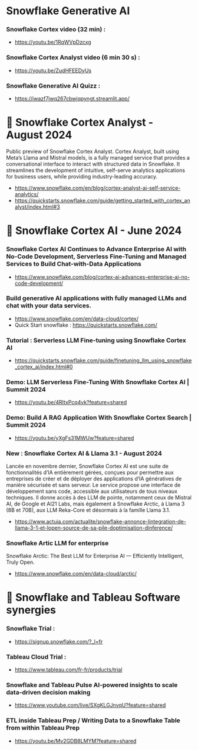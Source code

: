 #  Snowflake Generative AI 

### Snowflake Cortex video (32 min) : 
- https://youtu.be/1RqWVpDzcxg

### Snowflake Cortex Analyst video (6 min 30 s) : 
- https://youtu.be/ZudHFEEDyUs


### Snowflake Generative AI Quizz : 
- https://iwazf7jwq267cbwjqpyngt.streamlit.app/

# 🚀 Snowflake Cortex Analyst - August 2024 
Public preview of Snowflake Cortex Analyst. Cortex Analyst, built using Meta’s Llama and Mistral models, is a fully managed service that provides a conversational interface to interact with structured data in Snowflake. It streamlines the development of intuitive, self-serve analytics applications for business users, while providing industry-leading accuracy.
- https://www.snowflake.com/en/blog/cortex-analyst-ai-self-service-analytics/
- https://quickstarts.snowflake.com/guide/getting_started_with_cortex_analyst/index.html#3
 

# 🚀 Snowflake Cortex AI - June 2024

### Snowflake Cortex AI Continues to Advance Enterprise AI with No-Code Development, Serverless Fine-Tuning and Managed Services to Build Chat-with-Data Applications
- https://www.snowflake.com/blog/cortex-ai-advances-enterprise-ai-no-code-development/

### Build generative AI applications with fully managed LLMs and chat with your data services. 
- https://www.snowflake.com/en/data-cloud/cortex/
- Quick Start snowflake : https://quickstarts.snowflake.com/
                
### Tutorial : Serverless LLM Fine-tuning using Snowflake Cortex AI
   - https://quickstarts.snowflake.com/guide/finetuning_llm_using_snowflake_cortex_ai/index.html#0
                
### Demo: LLM Serverless Fine-Tuning With Snowflake Cortex AI | Summit 2024
   - https://youtu.be/4RItxPcq4vk?feature=shared
                
### Demo: Build A RAG Application With Snowflake Cortex Search | Summit 2024
  - https://youtu.be/yXgFs31MWUw?feature=shared

### New : Snowflake Cortex AI & Llama 3.1 - August 2024
Lancée en novembre dernier, Snowflake Cortex AI est une suite de fonctionnalités d’IA entièrement gérées, conçues pour permettre aux entreprises de créer et de déployer des applications d’IA génératives de manière sécurisée et sans serveur. Le service propose une interface de développement sans code, accessible aux utilisateurs de tous niveaux techniques. Il donne accès à des LLM de pointe, notamment ceux de Mistral AI, de Google et AI21 Labs, mais également à Snowflake Arctic, à Llama 3 (8B et 70B), aux LLM Reka-Core et désormais à la famille Llama 3.1.
- https://www.actuia.com/actualite/snowflake-annonce-lintegration-de-llama-3-1-et-lopen-source-de-sa-pile-doptimisation-dinference/

### Snowflake Artic LLM for enterprise 
Snowflake Arctic: The Best LLM for Enterprise AI — Efficiently Intelligent, Truly Open. 
- https://www.snowflake.com/en/data-cloud/arctic/


# 🚀 Snowflake and Tableau Software synergies 
  ### Snowflake Trial : 
  - https://signup.snowflake.com/?_l=fr
  ### Tableau Cloud Trial : 
  - https://www.tableau.com/fr-fr/products/trial
  ### Snowflake and Tableau Pulse AI-powered insights to scale data-driven decision making
  - https://www.youtube.com/live/SXgKLGJnvqU?feature=shared
  ### ETL inside Tableau Prep / Writing Data to a Snowflake Table from within Tableau Prep
  - https://youtu.be/Mv2GDB8LMYM?feature=shared




